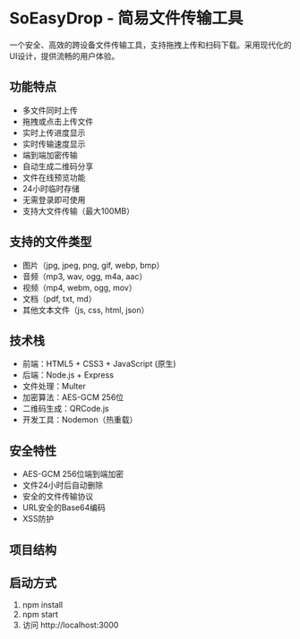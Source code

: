 # SoEasyDrop - 简易文件传输工具

一个安全、高效的跨设备文件传输工具，支持拖拽上传和扫码下载。采用现代化的UI设计，提供流畅的用户体验。

## 功能特点
- 多文件同时上传
- 拖拽或点击上传文件
- 实时上传进度显示
- 实时传输速度显示
- 端到端加密传输
- 自动生成二维码分享
- 文件在线预览功能
- 24小时临时存储
- 无需登录即可使用
- 支持大文件传输（最大100MB）

## 支持的文件类型
- 图片（jpg, jpeg, png, gif, webp, bmp）
- 音频（mp3, wav, ogg, m4a, aac）
- 视频（mp4, webm, ogg, mov）
- 文档（pdf, txt, md）
- 其他文本文件（js, css, html, json）

## 技术栈
- 前端：HTML5 + CSS3 + JavaScript (原生)
- 后端：Node.js + Express
- 文件处理：Multer
- 加密算法：AES-GCM 256位
- 二维码生成：QRCode.js
- 开发工具：Nodemon（热重载）

## 安全特性
- AES-GCM 256位端到端加密
- 文件24小时后自动删除
- 安全的文件传输协议
- URL安全的Base64编码
- XSS防护

## 项目结构

## 启动方式
1. npm install
2. npm start
3. 访问 http://localhost:3000 